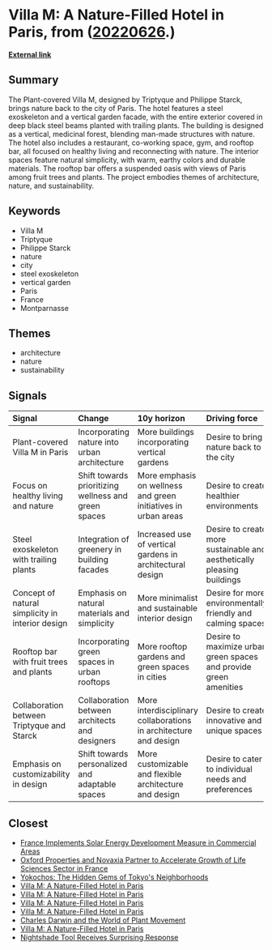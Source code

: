 # __Villa M: A Nature-Filled Hotel in Paris__, from ([20220626](https://kghosh.substack.com/p/20220626).)

__[External link](https://www.dezeen.com/2022/06/12/villa-m-triptyque-philippe-starck-coloco-paris-hotel/)__



## Summary

The Plant-covered Villa M, designed by Triptyque and Philippe Starck, brings nature back to the city of Paris. The hotel features a steel exoskeleton and a vertical garden facade, with the entire exterior covered in deep black steel beams planted with trailing plants. The building is designed as a vertical, medicinal forest, blending man-made structures with nature. The hotel also includes a restaurant, co-working space, gym, and rooftop bar, all focused on healthy living and reconnecting with nature. The interior spaces feature natural simplicity, with warm, earthy colors and durable materials. The rooftop bar offers a suspended oasis with views of Paris among fruit trees and plants. The project embodies themes of architecture, nature, and sustainability.

## Keywords

* Villa M
* Triptyque
* Philippe Starck
* nature
* city
* steel exoskeleton
* vertical garden
* Paris
* France
* Montparnasse

## Themes

* architecture
* nature
* sustainability

## Signals

| Signal                                           | Change                                               | 10y horizon                                                      | Driving force                                                          |
|:-------------------------------------------------|:-----------------------------------------------------|:-----------------------------------------------------------------|:-----------------------------------------------------------------------|
| Plant-covered Villa M in Paris                   | Incorporating nature into urban architecture         | More buildings incorporating vertical gardens                    | Desire to bring nature back to the city                                |
| Focus on healthy living and nature               | Shift towards prioritizing wellness and green spaces | More emphasis on wellness and green initiatives in urban areas   | Desire to create healthier environments                                |
| Steel exoskeleton with trailing plants           | Integration of greenery in building facades          | Increased use of vertical gardens in architectural design        | Desire to create more sustainable and aesthetically pleasing buildings |
| Concept of natural simplicity in interior design | Emphasis on natural materials and simplicity         | More minimalist and sustainable interior design                  | Desire for more environmentally friendly and calming spaces            |
| Rooftop bar with fruit trees and plants          | Incorporating green spaces in urban rooftops         | More rooftop gardens and green spaces in cities                  | Desire to maximize urban green spaces and provide green amenities      |
| Collaboration between Triptyque and Starck       | Collaboration between architects and designers       | More interdisciplinary collaborations in architecture and design | Desire to create innovative and unique spaces                          |
| Emphasis on customizability in design            | Shift towards personalized and adaptable spaces      | More customizable and flexible architecture and design           | Desire to cater to individual needs and preferences                    |

## Closest

* [France Implements Solar Energy Development Measure in Commercial Areas](a162b36d09b081d7de751a64db66fb63)
* [Oxford Properties and Novaxia Partner to Accelerate Growth of Life Sciences Sector in France](8171dbd0f0c22627933407c381911fa4)
* [Yokochos: The Hidden Gems of Tokyo's Neighborhoods](81bce8483d29b043747e3f6a32895c7f)
* [Villa M: A Nature-Filled Hotel in Paris](2e9f6055b67e6e737e006c2aab6edddb)
* [Villa M: A Nature-Filled Hotel in Paris](2e9f6055b67e6e737e006c2aab6edddb)
* [Villa M: A Nature-Filled Hotel in Paris](2e9f6055b67e6e737e006c2aab6edddb)
* [Villa M: A Nature-Filled Hotel in Paris](2e9f6055b67e6e737e006c2aab6edddb)
* [Charles Darwin and the World of Plant Movement](758dcfdd3a76f76ed47b6e3b8f5b0051)
* [Villa M: A Nature-Filled Hotel in Paris](2e9f6055b67e6e737e006c2aab6edddb)
* [Nightshade Tool Receives Surprising Response](8c8e006173a27b5911d6c14b70d11b8c)